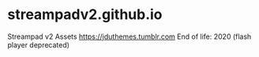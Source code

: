 # streampadv2.github.io
Streampad v2 Assets
https://jduthemes.tumblr.com
End of life: 2020 (flash player deprecated)

